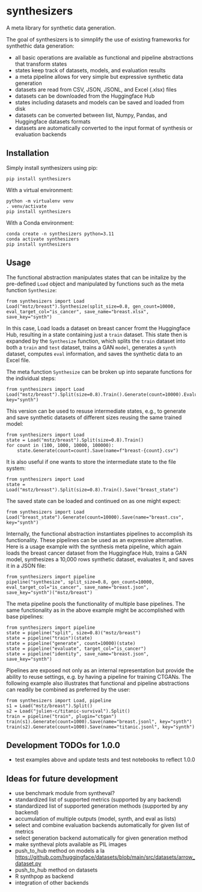 # synthesizers
A meta library for synthetic data generation.

The goal of synthesizers is to simnplify the use of existing frameworks for synthethic data generation:
* all basic operations are available as functional and pipeline abstractions that transform states
* states keep track of datasets, models, and evaluation results
* a meta pipeline allows for very simple but expressive synthetic data generation
* datasets are read from CSV, JSON, JSONL, and Excel (.xlsx) files
* datasets can be downloaded from the Huggingface Hub
* states including datasets and models can be saved and loaded from disk
* datasets can be converted between list, Numpy, Pandas, and Huggingface datasets formats
* datasets are automatically converted to the input format of synthesis or evaluation backends

## Installation

Simply install synthesizers using pip:
```
pip install synthesizers
```

With a virtual environment:
```
python -m virtualenv venv
. venv/activate
pip install synthesizers
```

With a Conda environment:
```
conda create -n synthesizers python=3.11
conda activate synthesizers
pip install synthesizers
```

## Usage

The functional abstraction manipulates states that can be initalize by the pre-defined `Load` object and manipulated by functions such as the meta function `Synthesize`:
```
from synthesizers import Load
Load("mstz/breast").Synthesize(split_size=0.8, gen_count=10000, eval_target_col="is_cancer", save_name="breast.xlsx", save_key="synth")
```
In this case, Load loads a dataset on breast cancer fromt the Huggingface Hub, resulting in a state containing just a `train` dataset. This state then is expanded by the `Synthesize` function, which splits the `train` dataset into both a `train` and `test` dataset, trains a GAN `model`, generates a `synth` dataset, computes `eval` information, and saves the synthetic data to an Excel file.

The meta function `Synthesize` can be broken up into separate functions for the individual steps:
```
from synthesizers import Load
Load("mstz/breast").Split(size=0.8).Train().Generate(count=10000).Evaluate(target_col="is_cancer").Save(name="breast.xlsx", key="synth")
```
This version can be used to resuse intermediate states, e.g., to generate and save synthetic datasets of different sizes reusing the same trained model:
```
from synthesizers import Load
state = Load("mstz/breast").Split(size=0.8).Train()
for count in (100, 1000, 10000, 100000):
    state.Generate(count=count).Save(name=f"breast-{count}.csv")
```
It is also useful if one wants to store the intermediate state to the file system:
```
from synthesizers import Load
state = Load("mstz/breast").Split(size=0.8).Train().Save("breast_state")
```
The saved state can be loaded and continued on as one might expect:
```
from synthesizers import Load
Load("breast_state").Generate(count=10000).Save(name="breast.csv", key="synth")
```

Internally, the functional abstraction instantiates pipelines to accomplish its functionality. These pipelines can be used as an expressive alternative. Here is a usage example with the synthesis meta pipeline, which again loads the breast cancer dataset from the Huggingface Hub, trains a GAN model, synthesizes a 10,000 rows synthetic dataset, evaluates it, and saves it in a JSON file:
```
from synthesizers import pipeline
pipeline("synthesize", split_size=0.8, gen_count=10000, eval_target_col="is_cancer", save_name="breast.json", save_key="synth")("mstz/breast")
```

The meta pipeline pools the functionality of multiple base pipelines. The same functionality as in the above example might be accomplished with base pipelines:
```
from synthesizers import pipeline
state = pipeline("split", size=0.8)("mstz/breast")
state = pipeline("train")(state)
state = pipeline("generate", count=10000)(state)
state = pipeline("evaluate", target_col="is_cancer")
state = pipeline("identity", save_name="breast.json", save_key="synth")
```

Pipelines are exposed not only as an internal representation but provide the ability to reuse settings, e.g. by having a pipeline for training CTGANs. The following example also illustrates that functional and pipeline abstractions can readily be combined as preferred by the user:
```
from synthesizers import Load, pipeline
s1 = Load("mstz/breast").Split()
s2 = Load("julien-c/titanic-survival").Split()
train = pipeline("train", plugin="ctgan")
train(s1).Generate(count=1000).Save(name="breast.jsonl", key="synth")
train(s2).Generate(count=1000).Save(name="titanic.jsonl", key="synth")
```

## Development TODOs for 1.0.0
* test examples above and update tests and test notebooks to reflect 1.0.0

## Ideas for future development
* use benchmark module from syntheval?
* standardized list of supported metrics (supported by any backend)
* standardized list of supported generation methods (supported by any backend)
* accumulation of multiple outputs (model, synth, and eval as lists)
* select and combine evaluation backends automatically for given list of metrics
* select generation backend automatically for given generation method
* make syntheval plots available as PIL images
* push_to_hub method on models a la https://github.com/huggingface/datasets/blob/main/src/datasets/arrow_dataset.py
* push_to_hub method on datasets
* R synthpop as backend
* integration of other backends
